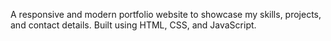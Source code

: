 A responsive and modern portfolio website to showcase my skills, projects, and contact details. Built using HTML, CSS, and JavaScript.